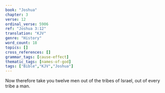 ```yaml
---
book: "Joshua"
chapter: 3
verse: 12
ordinal_verse: 5906
ref: "Joshua 3:12"
translation: "KJV"
genre: "History"
word_count: 18
topics: []
cross_references: []
grammar_tags: [cause-effect]
thematic_tags: [names-of-god]
tags: ["Bible","KJV","Joshua"]
---
```

Now therefore take you twelve men out of the tribes of Israel, out of every tribe a man.
